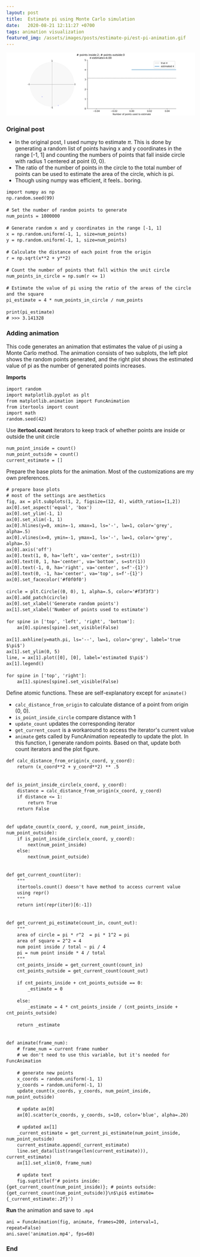 ```yaml
---
layout: post
title:  Estimate pi using Monte Carlo simulation 
date:   2020-08-21 12:11:27 +0700
tags: animation visualization
featured_img: /assets/images/posts/estimate-pi/est-pi-animation.gif
---
```


![](/assets/images/posts/estimate-pi/est-pi-animation.gif)

### Original post

* In the original post, I used numpy to estimate $\pi$. This is done by generating a random list of points having x and y coordinates in the range [-1, 1] and counting the numbers of points that fall inside circle with radius 1 centered at point (0, 0).
* The ratio of the number of points in the circle to the total number of points can be used to estimate the area of the circle, which is pi.
* Though using numpy was efficient, it feels.. boring.

```python3
import numpy as np
np.random.seed(99)

# Set the number of random points to generate
num_points = 1000000

# Generate random x and y coordinates in the range [-1, 1]
x = np.random.uniform(-1, 1, size=num_points)
y = np.random.uniform(-1, 1, size=num_points)

# Calculate the distance of each point from the origin
r = np.sqrt(x**2 + y**2)

# Count the number of points that fall within the unit circle
num_points_in_circle = np.sum(r <= 1)

# Estimate the value of pi using the ratio of the areas of the circle and the square
pi_estimate = 4 * num_points_in_circle / num_points

print(pi_estimate)
# >>> 3.141328
```

### Adding animation


This code generates an animation that estimates the value of pi using a Monte Carlo method. The animation consists of two subplots, the left plot shows the random points generated, and the right plot shows the estimated value of pi as the number of generated points increases.

**Imports**
```python3
import random
import matplotlib.pyplot as plt
from matplotlib.animation import FuncAnimation
from itertools import count
import math
random.seed(42)
```

Use **itertool.count** iterators to keep track of whether points are inside or outside the unit circle
```python3
num_point_inside = count()
num_point_outside = count()
current_estimate = []
```

Prepare the base plots for the animation. Most of the customizations are my own preferences.
```python3
# prepare base plots
# most of the settings are aesthetics
fig, ax = plt.subplots(1, 2, figsize=(12, 4), width_ratios=[1,2])
ax[0].set_aspect('equal', 'box')
ax[0].set_ylim(-1, 1)
ax[0].set_xlim(-1, 1)
ax[0].hlines(y=0, xmin=-1, xmax=1, ls='-', lw=1, color='grey', alpha=.5)
ax[0].vlines(x=0, ymin=-1, ymax=1, ls='-', lw=1, color='grey', alpha=.5)
ax[0].axis('off')
ax[0].text(1, 0, ha='left', va='center', s=str(1))
ax[0].text(0, 1, ha='center', va='bottom', s=str(1))
ax[0].text(-1, 0, ha='right', va='center', s=f'-{1}')
ax[0].text(0, -1, ha='center', va='top', s=f'-{1}')
ax[0].set_facecolor('#f0f0f0')

circle = plt.Circle((0, 0), 1, alpha=.5, color='#f3f3f3')
ax[0].add_patch(circle)
ax[0].set_xlabel('Generate random points')
ax[1].set_xlabel('Number of points used to estimate')

for spine in ['top', 'left', 'right', 'bottom']:
    ax[0].spines[spine].set_visible(False)

ax[1].axhline(y=math.pi, ls='--', lw=1, color='grey', label='true $\pi$')
ax[1].set_ylim(0, 5)
line, = ax[1].plot([0], [0], label='estimated $\pi$')
ax[1].legend()

for spine in ['top', 'right']:
    ax[1].spines[spine].set_visible(False)
```

Define atomic functions. These are self-explanatory except for `animate()`

- `calc_distance_from_origin` to calculate distance of a point from origin (0, 0).
- `is_point_inside_circle` compare distance with 1
- `update_count` updates the corresponding iterator
- `get_current_count` is a workaround to access the iterator's current value
- `animate` gets called by FuncAnimation repeatedly to update the plot. In this function, I generate random points. Based on that, update both count iterators and the plot figure.

```python3
def calc_distance_from_origin(x_coord, y_coord):
    return (x_coord**2 + y_coord**2) ** .5


def is_point_inside_circle(x_coord, y_coord):
    distance = calc_distance_from_origin(x_coord, y_coord)
    if distance <= 1:
        return True
    return False


def update_count(x_coord, y_coord, num_point_inside, num_point_outside):
    if is_point_inside_circle(x_coord, y_coord):
        next(num_point_inside)
    else:
        next(num_point_outside)


def get_current_count(iter):
    """
    itertools.count() doesn't have method to access current value
    using repr()
    """
    return int(repr(iter)[6:-1])


def get_current_pi_estimate(count_in, count_out):
    """
    area of circle = pi * r^2  = pi * 1^2 = pi
    area of square = 2^2 = 4
    num point inside / total ~ pi / 4
    pi = num point inside * 4 / total
    """
    cnt_points_inside = get_current_count(count_in)
    cnt_points_outside = get_current_count(count_out)
    
    if cnt_points_inside + cnt_points_outside == 0:
        _estimate = 0

    else:
        _estimate = 4 * cnt_points_inside / (cnt_points_inside + cnt_points_outside)
    
    return _estimate


def animate(frame_num):
    # frame_num = current frame number
    # we don't need to use this variable, but it's needed for FuncAnimation
    
    # generate new points
    x_coords = random.uniform(-1, 1)
    y_coords = random.uniform(-1, 1)
    update_count(x_coords, y_coords, num_point_inside, num_point_outside)
    
    # update ax[0]
    ax[0].scatter(x_coords, y_coords, s=10, color='blue', alpha=.20)
    
    # updated ax[1]
    _current_estimate = get_current_pi_estimate(num_point_inside, num_point_outside)
    current_estimate.append(_current_estimate)
    line.set_data(list(range(len(current_estimate))), current_estimate)
    ax[1].set_xlim(0, frame_num)

    # update text
    fig.suptitle(f'# points inside:{get_current_count(num_point_inside)}; # points outside:{get_current_count(num_point_outside)}\n$\pi$ estimate={_current_estimate:.2f}')
```
**Run** the animation and save to `.mp4`

```python3
ani = FuncAnimation(fig, animate, frames=200, interval=1, repeat=False)
ani.save('animation.mp4', fps=60)
```

### End